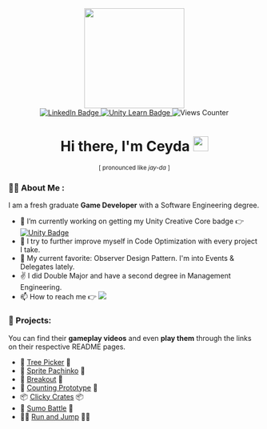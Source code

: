 <div id="header" align="center">
  <img src="https://media.giphy.com/media/v1.Y2lkPTc5MGI3NjExZWlkOHJ4NHQ0bmM1ZG9wb3B5dHAwNWkxbHpvcTdtazVydWpwN2l4aCZlcD12MV9pbnRlcm5hbF9naWZfYnlfaWQmY3Q9cw/j0HjChGV0J44KrrlGv/giphy.gif" height="200"/>
</div>

<div id="badges" align="center">
  <a href="https://www.linkedin.com/in/ceyda-sevilmis/">
    <img src="https://img.shields.io/badge/LinkedIn-blue?style=for-the-badge&logo=linkedin&logoColor=white" alt="LinkedIn Badge"/>
  </a>
  <a href="https://learn.unity.com/u/602547a3edbc2a4e16680b52/?tab=profile">
    <img src="https://img.shields.io/badge/UnityLearn-black?style=for-the-badge&logo=unity&logoColor=white" alt="Unity Learn Badge"/>
  </a>
  <img src="https://komarev.com/ghpvc/?username=Cey-S&style=for-the-badge&color=blue" alt="Views Counter"/>
</div>

<h1 align="center">
  Hi there, I'm Ceyda
  <img src="https://media.giphy.com/media/hvRJCLFzcasrR4ia7z/giphy.gif" width="30px"/>
</h1>

<div align="center">
  <sub>[ pronounced like <i>jay-da</i> ]</sub>
</div>

### 👩‍💻 About Me :
I am a fresh graduate **Game Developer** with a Software Engineering degree.

- 🔭 I’m currently working on getting my Unity Creative Core badge 👉 [![Unity Badge](https://img.shields.io/badge/CreativeCore-black?style=flat&logo=unity&logoColor=white)](https://learn.unity.com/pathway/creative-core)
- 🌱 I try to further improve myself in Code Optimization with every project I take.
- 💖 My current favorite: Observer Design Pattern. I'm into Events & Delegates lately. 
- ✌️ I did Double Major and have a second degree in Management Engineering.
- 📫 How to reach me 👉 <a href="mailto:ceyda.sevilmis@outlook.com" target="_blank"><img src="https://img.shields.io/badge/Outlook-0078D4?style=flat&logo=microsoft-outlook&logoColor=white"></a>

### :rocket: Projects:
You can find their **gameplay videos** and even **play them** through the links on their respective README pages. 
- 🌲 [Tree Picker](https://github.com/Cey-S/Programming-Theory-Repo "TreePicker") 🌲
- 🎰 [Sprite Pachinko](https://github.com/Cey-S/SpritePachinko "SpritePachinko") 🎰
- 🧱 [Breakout](https://github.com/Cey-S/Data-Persistence-Project "Data-Persistence-Project") 🧱
- 🧮 [Counting Prototype](https://github.com/Cey-S/CountingPrototype "CountingPrototype") 🧮
- 📦 [Clicky Crates](https://github.com/Cey-S/ClickyCrates "ClickyCrates") 📦
- 🥋 [Sumo Battle](https://github.com/Cey-S/SumoBattle "SumoBattle") 🥋
- 🏃‍♂️ [Run and Jump](https://github.com/Cey-S/RunAndJump "RunAndJump") 🏃‍♀️



<!--
**Cey-S/Cey-S** is a ✨ _special_ ✨ repository because its `README.md` (this file) appears on your GitHub profile.

Here are some ideas to get you started:

- 🔭 I’m currently working on ...
- 🌱 I’m currently learning ...
- 👯 I’m looking to collaborate on ...
- 🤔 I’m looking for help with ...
- 💬 Ask me about ...
- 📫 How to reach me: ...
- 😄 Pronouns: ...
- ⚡ Fun fact: ...
-->
